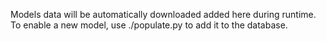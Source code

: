 Models data will be automatically downloaded added here during runtime.
To enable a new model, use ./populate.py to add it to the database.